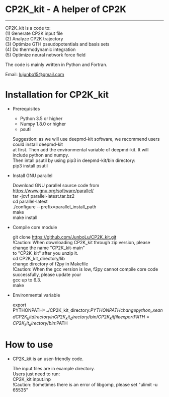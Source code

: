 # CP2K_kit - A helper of CP2K
---------

CP2K_kit is a code to:  
(1) Generate CP2K input file  
(2) Analyze CP2K trajectory  
(3) Optimize GTH pseudopotentials and basis sets  
(4) Do thermodynamic integration  
(5) Optimize neural network force field  

The code is mainly written in Python and Fortran.  

Email: lujunbo15@gmail.com
  
# Installation for CP2K_kit

* Prerequisites
   - Python 3.5 or higher
   - Numpy 1.8.0 or higher
   - psutil

   Suggestion: as we will use deepmd-kit software, we recommend users could install deepmd-kit  
   at first. Then add the environmental variable of deepmd-kit. It will include python and numpy.  
   Then intall psutil by using pip3 in deepmd-kit/bin directory:  
   pip3 install psutil  

* Install GNU parallel

    Download GNU parallel source code from https://www.gnu.org/software/parallel/  
    tar -jxvf parallel-latest.tar.bz2  
    cd parallel-latest  
    ./configure --prefix=parallel_install_path  
    make  
    make install  

* Compile core module
  
    git clone https://github.com/JunboLu/CP2K_kit.git  
    !Caution: When downloading CP2K_kit through zip version, please change the name "CP2K_kit-main"  
    to "CP2K_kit" after you unzip it.  
    cd CP2K_kit_directory/lib  
    change directory of f2py in Makefile  
    !Caution: When the gcc version is low, f2py cannot compile core code successfully, please update your  
    gcc up to 6.3.  
    make  

* Environmental variable

    export PYTHONPATH=../CP2K_kit_directory:$PYTHONPATH  
    change python_exe and CP2K_kit directory in CP2K_kit_directory/bin/CP2K_kit file  
    export PATH=CP2K_kit_directory/bin:$PATH  

# How to use 
* CP2K_kit is an user-friendly code.  

  The input files are in example directory.  
  Users just need to run:  
  CP2K_kit input.inp  
  !Caution: Sometimes there is an error of libgomp, please set "ulimit -u 65535"  
